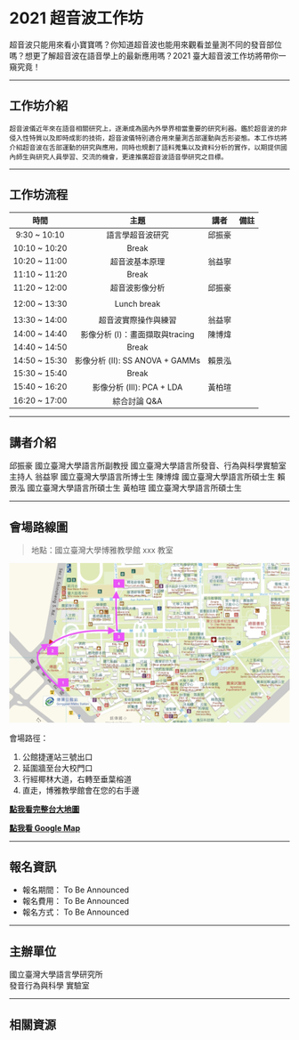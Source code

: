 # 2021 超音波工作坊

   超音波只能用來看小寶寶嗎？你知道超音波也能用來觀看並量測不同的發音部位嗎？想更了解超音波在語音學上的最新應用嗎？2021 臺大超音波工作坊將帶你一窺究竟！ 

---

## **工作坊介紹**

    超音波儀近年來在語音相關研究上，逐漸成為國內外學界相當重要的研究利器。鑑於超音波的非侵入性特質以及即時成影的技術，超音波儀特別適合用來量測舌部運動與舌形姿態。本工作坊將介紹超音波在舌部運動的研究與應用，同時也規劃了語料蒐集以及資料分析的實作，以期提供國內師生與研究人員學習、交流的機會，更達推廣超音波語音學研究之目標。


---

## **工作坊流程**


時間|主題|講者|備註
:-----:|:-----:|:-----:|:-----:
9:30 ~ 10:10|語言學超音波研究|邱振豪| 
10:10 ~ 10:20|Break| | 
10:20 ~ 11:00|超音波基本原理|翁益寧| 
11:10 ~ 11:20|Break| | 
11:20 ~ 12:00|超音波影像分析|邱振豪| 
 | | | 
12:00 ~ 13:30|Lunch break| | 
 | | | 
13:30 ~ 14:00|超音波實際操作與練習|翁益寧| 
14:00 ~ 14:40|影像分析 (I)：畫面擷取與tracing|陳博煒| 
14:40 ~ 14:50 |Break| | 
14:50 ~ 15:30|影像分析 (II): SS ANOVA + GAMMs|賴景泓| 
15:30 ~ 15:40|Break| | 
15:40 ~ 16:20|影像分析 (III): PCA + LDA|黃柏瑄| 
16:20 ~ 17:00|綜合討論 Q&A| | 


---
## **講者介紹**

邱振豪   國立臺灣大學語言所副教授
        國立臺灣大學語言所發音、行為與科學實驗室主持人
翁益寧   國立臺灣大學語言所博士生
陳博煒   國立臺灣大學語言所碩士生
賴景泓   國立臺灣大學語言所碩士生
黃柏瑄   國立臺灣大學語言所碩士生


---
## **會場路線圖**

> 地點：國立臺灣大學博雅教學館 xxx 教室

![boya-map](./img/boya-route.jpg)

會場路徑：

1. 公館捷運站三號出口
2. 延圍牆至台大校門口
3. 行經椰林大道，右轉至垂葉榕道
4. 直走，博雅教學館會在您的右手邊

[**點我看完整台大地圖**](https://www.ntu.edu.tw/about/map/B_02_A.jpg)

[**點我看 Google Map**](https://www.google.com/maps/place/%E5%9C%8B%E7%AB%8B%E8%87%BA%E7%81%A3%E5%A4%A7%E5%AD%B8%E5%8D%9A%E9%9B%85%E6%95%99%E5%AD%B8%E9%A4%A8/@25.0188496,121.5345114,17z/data=!3m1!4b1!4m5!3m4!1s0x3442a989d9909417:0x13a8ef0043681664!8m2!3d25.0188448!4d121.5367001)

---

## **報名資訊**

* 報名期間： To Be Announced
* 報名費用： To Be Announced
* 報名方式： To Be Announced

---

## **主辦單位**

國立臺灣大學語言學研究所 <br/>
發音行為與科學 實驗室

---
## **相關資源**
